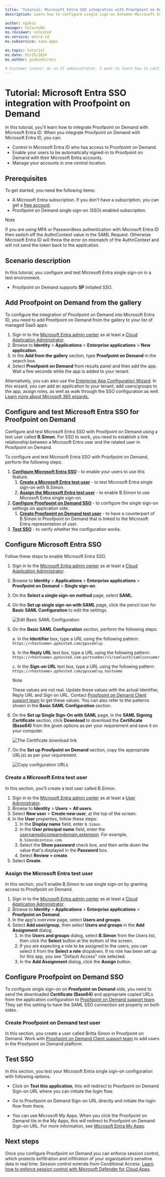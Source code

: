 ```yaml
---
title: 'Tutorial: Microsoft Entra SSO integration with Proofpoint on Demand'
description: Learn how to configure single sign-on between Microsoft Entra ID and Proofpoint on Demand.

author: nguhiu
manager: CelesteDG
ms.reviewer: celested
ms.service: entra-id
ms.subservice: saas-apps

ms.topic: tutorial
ms.date: 03/25/2024
ms.author: gideonkiratu

# Customer intent: As an IT administrator, I want to learn how to configure single sign-on between Microsoft Entra ID and Proofpoint on Demand so that I can control who has access to Proofpoint on Demand, enable automatic sign-in with Microsoft Entra accounts, and manage my accounts in one central location.
---
```

# Tutorial: Microsoft Entra SSO integration with Proofpoint on Demand

In this tutorial, you'll learn how to integrate Proofpoint on Demand with Microsoft Entra ID. When you integrate Proofpoint on Demand with Microsoft Entra ID, you can:

* Control in Microsoft Entra ID who has access to Proofpoint on Demand.
* Enable your users to be automatically signed-in to Proofpoint on Demand with their Microsoft Entra accounts.
* Manage your accounts in one central location.

## Prerequisites

To get started, you need the following items:

* A Microsoft Entra subscription. If you don't have a subscription, you can get a [free account](https://azure.microsoft.com/free/).
* Proofpoint on Demand single sign-on (SSO) enabled subscription.

> [!NOTE]
> If you are using MFA or Passwordless authentication with Microsoft Entra ID then switch off the AuthnContext value in the SAML Request. Otherwise Microsoft Entra ID will throw the error on mismatch of the AuthnContext and will not send the token back to the application.

## Scenario description

In this tutorial, you configure and test Microsoft Entra single sign-on in a test environment.

* Proofpoint on Demand supports **SP** initiated SSO.

## Add Proofpoint on Demand from the gallery

To configure the integration of Proofpoint on Demand into Microsoft Entra ID, you need to add Proofpoint on Demand from the gallery to your list of managed SaaS apps.

1. Sign in to the [Microsoft Entra admin center](https://entra.microsoft.com) as at least a [Cloud Application Administrator](~/identity/role-based-access-control/permissions-reference.md#cloud-application-administrator).
1. Browse to **Identity** > **Applications** > **Enterprise applications** > **New application**.
1. In the **Add from the gallery** section, type **Proofpoint on Demand** in the search box.
1. Select **Proofpoint on Demand** from results panel and then add the app. Wait a few seconds while the app is added to your tenant.

 Alternatively, you can also use the [Enterprise App Configuration Wizard](https://portal.office.com/AdminPortal/home?Q=Docs#/azureadappintegration). In this wizard, you can add an application to your tenant, add users/groups to the app, assign roles, as well as walk through the SSO configuration as well. [Learn more about Microsoft 365 wizards.](/microsoft-365/admin/misc/azure-ad-setup-guides)

<a name='configure-and-test-azure-ad-sso-for-proofpoint-on-demand'></a>

## Configure and test Microsoft Entra SSO for Proofpoint on Demand

Configure and test Microsoft Entra SSO with Proofpoint on Demand using a test user called **B.Simon**. For SSO to work, you need to establish a link relationship between a Microsoft Entra user and the related user in Proofpoint on Demand.

To configure and test Microsoft Entra SSO with Proofpoint on Demand, perform the following steps:

1. **[Configure Microsoft Entra SSO](#configure-azure-ad-sso)** - to enable your users to use this feature.
    1. **[Create a Microsoft Entra test user](#create-an-azure-ad-test-user)** - to test Microsoft Entra single sign-on with B.Simon.
    1. **[Assign the Microsoft Entra test user](#assign-the-azure-ad-test-user)** - to enable B.Simon to use Microsoft Entra single sign-on.
1. **[Configure Proofpoint on Demand SSO](#configure-proofpoint-on-demand-sso)** - to configure the single sign-on settings on application side.
    1. **[Create Proofpoint on Demand test user](#create-proofpoint-on-demand-test-user)** - to have a counterpart of B.Simon in Proofpoint on Demand that is linked to the Microsoft Entra representation of user.
1. **[Test SSO](#test-sso)** - to verify whether the configuration works.

<a name='configure-azure-ad-sso'></a>

## Configure Microsoft Entra SSO

Follow these steps to enable Microsoft Entra SSO.

1. Sign in to the [Microsoft Entra admin center](https://entra.microsoft.com) as at least a [Cloud Application Administrator](~/identity/role-based-access-control/permissions-reference.md#cloud-application-administrator).
1. Browse to **Identity** > **Applications** > **Enterprise applications** > **Proofpoint on Demand** > **Single sign-on**.
1. On the **Select a single sign-on method** page, select **SAML**.
1. On the **Set up single sign-on with SAML** page, click the pencil icon for **Basic SAML Configuration** to edit the settings.

   ![Edit Basic SAML Configuration](common/edit-urls.png)

1. On the **Basic SAML Configuration** section, perform the following steps:

    a. In the **Identifier** box, type a URL using the following pattern:
    `https://<hostname>.pphosted.com/ppssamlsp`

    b. In the **Reply URL** text box, type a URL using the following pattern:
    `https://<hostname>.pphosted.com:portnumber/v1/samlauth/samlconsumer`

    c. In the **Sign-on URL** text box, type a URL using the following pattern:
    `https://<hostname>.pphosted.com/ppssamlsp_hostname`

	> [!NOTE]
	> These values are not real. Update these values with the actual Identifier, Reply URL and Sign on URL. Contact [Proofpoint on Demand Client support team](https://www.proofpoint.com/us/support-services) to get these values. You can also refer to the patterns shown in the **Basic SAML Configuration** section.

1. On the **Set up Single Sign-On with SAML** page, in the **SAML Signing Certificate** section, click **Download** to download the **Certificate (Base64)** from the given options as per your requirement and save it on your computer.

	![The Certificate download link](common/certificatebase64.png)

1. On the **Set up Proofpoint on Demand** section, copy the appropriate URL(s) as per your requirement.

	![Copy configuration URLs](common/copy-configuration-urls.png)

<a name='create-an-azure-ad-test-user'></a>

### Create a Microsoft Entra test user 

In this section, you'll create a test user called B.Simon.

1. Sign in to the [Microsoft Entra admin center](https://entra.microsoft.com) as at least a [User Administrator](~/identity/role-based-access-control/permissions-reference.md#user-administrator).
1. Browse to **Identity** > **Users** > **All users**.
1. Select **New user** > **Create new user**, at the top of the screen.
1. In the **User** properties, follow these steps:
   1. In the **Display name** field, enter `B.Simon`.  
   1. In the **User principal name** field, enter the username@companydomain.extension. For example, `B.Simon@contoso.com`.
   1. Select the **Show password** check box, and then write down the value that's displayed in the **Password** box.
   1. Select **Review + create**.
1. Select **Create**.

<a name='assign-the-azure-ad-test-user'></a>

### Assign the Microsoft Entra test user

In this section, you'll enable B.Simon to use single sign-on by granting access to Proofpoint on Demand.

1. Sign in to the [Microsoft Entra admin center](https://entra.microsoft.com) as at least a [Cloud Application Administrator](~/identity/role-based-access-control/permissions-reference.md#cloud-application-administrator).
1. Browse to **Identity** > **Applications** > **Enterprise applications** > **Proofpoint on Demand**.
1. In the app's overview page, select **Users and groups**.
1. Select **Add user/group**, then select **Users and groups** in the **Add Assignment** dialog.
   1. In the **Users and groups** dialog, select **B.Simon** from the Users list, then click the **Select** button at the bottom of the screen.
   1. If you are expecting a role to be assigned to the users, you can select it from the **Select a role** dropdown. If no role has been set up for this app, you see "Default Access" role selected.
   1. In the **Add Assignment** dialog, click the **Assign** button.

## Configure Proofpoint on Demand SSO

To configure single sign-on on **Proofpoint on Demand** side, you need to send the downloaded **Certificate (Base64)** and appropriate copied URLs from the application configuration to [Proofpoint on Demand support team](https://www.proofpoint.com/us/support-services). They set this setting to have the SAML SSO connection set properly on both sides.

### Create Proofpoint on Demand test user

In this section, you create a user called Britta Simon in Proofpoint on Demand. Work with [Proofpoint on Demand Client support team](https://www.proofpoint.com/us/support-services) to add users in the Proofpoint on Demand platform.

## Test SSO

In this section, you test your Microsoft Entra single sign-on configuration with following options. 

* Click on **Test this application**, this will redirect to Proofpoint on Demand Sign-on URL where you can initiate the login flow. 

* Go to Proofpoint on Demand Sign-on URL directly and initiate the login flow from there.

* You can use Microsoft My Apps. When you click the Proofpoint on Demand tile in the My Apps, this will redirect to Proofpoint on Demand Sign-on URL. For more information, see [Microsoft Entra My Apps](/azure/active-directory/manage-apps/end-user-experiences#azure-ad-my-apps).

## Next steps

Once you configure Proofpoint on Demand you can enforce session control, which protects exfiltration and infiltration of your organization’s sensitive data in real time. Session control extends from Conditional Access. [Learn how to enforce session control with Microsoft Defender for Cloud Apps](/cloud-app-security/proxy-deployment-aad).

